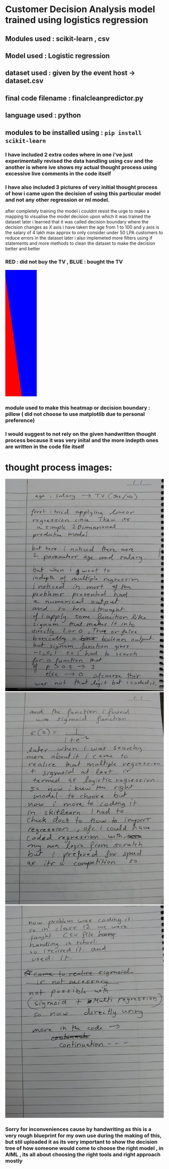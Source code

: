 # Customer Decision Analysis model trained using logistics regression 

## Modules used : scikit-learn , csv 
## Model used : Logistic regression 
## dataset used : given by the event host -> dataset.csv
## final code filename : finalcleanpredictor.py
## language used : python

## modules to be installed using : `pip install scikit-learn`

### I have included 2 extra codes where in one i've just experimentally revised the data handling using csv and the another is where ive shows my actual thought process using excessive live comments in the code itself
### I have also included 3 pictures of very initial thought process of how i came upon the decision of using this particular model and not any other regression or ml model.

after completely training the model i couldnt resist the urge to make a mapping to visualise the model decision upon which it was trained the dataset
later i learned that it was called decision boundary where the decision changes 
as X axis i have taken the age from 1 to 100 and y axis is the salary of 4 lakh max approx to only consider under 50 LPA customers to reduce errors in the dataset
later i also implemeted more filters using if statements and more methods to clean the dataset to make the decision better and better 
### RED : did not buy the TV , BLUE : bought the TV
![DECISIONBOUNDARYMAP](decision_boundary.png)
### module used to make this heatmap or decision boundary : pillow ( did not choose to use matplotlib due to personal preference)


### I would suggest to not rely on the given handwritten thought process because it was very inital and the more indepth ones are written in the code file itself
# thought process images:

![1](thoughtprocess1.jpg)
![2](thoughtprocess2.jpg)
![3](thoughtprocess3.jpg)

### Sorry for inconveniences cause by handwriting as this is a very rough blueprint for my own use during the making of this, but stil uploaded it as its very important to show the decision tree of how someone would come to choose the right model , in AIML , its all about choosing the right tools and right approach mostly
